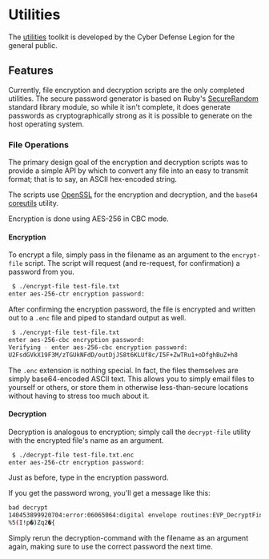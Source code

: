 
# Utilities
The [utilities](https://github.com/Cyber-Defense-Legion/utilities)
toolkit is developed by the Cyber Defense Legion for the general
public.

## Features
Currently, file encryption and decryption scripts are the only
completed utilities. The secure password generator is based on
Ruby's [SecureRandom](https://ruby-doc.org/stdlib-2.7.1/libdoc/securerandom/rdoc/SecureRandom.html)
standard library module, so while it isn't complete, it does
generate passwords as cryptographically strong as it is possible
to generate on the host operating system.

### File Operations
The primary design goal of the encryption and decryption scripts
was to provide a simple API by which to convert any file into an
easy to transmit format; that is to say, an ASCII hex-encoded
string.

The scripts use [OpenSSL](https://www.openssl.org/) for the
encryption and decryption, and the `base64` [coreutils](https://www.gnu.org/software/coreutils/)
utility.

Encryption is done using AES-256 in CBC mode.

#### Encryption
To encrypt a file, simply pass in the filename as an argument
to the `encrypt-file` script. The script will request (and
re-request, for confirmation) a password from you.
```bash
 $ ./encrypt-file test-file.txt
enter aes-256-ctr encryption password:
```
After confirming the encryption password, the file is encrypted
and written out to a `.enc` file and piped to standard output
as well.
```bash
 $ ./encrypt-file test-file.txt
enter aes-256-cbc encryption password:
Verifying - enter aes-256-cbc encryption password:
U2FsdGVkX19F3M/zTGUkNFdD/outDjJS8t6KLUf8c/I5F+ZwTRu1+oDfghBuZ+h8
```
The `.enc` extension is nothing special. In fact, the files
themselves are simply base64-encoded ASCII text. This allows
you to simply email files to yourself or others, or store
them in otherwise less-than-secure locations without having
to stress too much about it.

#### Decryption
Decryption is analogous to encryption; simply call the
`decrypt-file` utility with the encrypted file's name as an
argument.
```bash
 $ ./decrypt-file test-file.txt.enc
enter aes-256-ctr encryption password:
```
Just as before, type in the encryption password.

If you get the password wrong, you'll get a message like this:
```bash
bad decrypt
140453899920704:error:06065064:digital envelope routines:EVP_DecryptFinal_ex:bad decrypt:crypto/evp/evp_enc.c:583:
%5(I!p�)Zq2�{
```
Simply rerun the decryption-command with the filename as an
argument again, making sure to use the correct password the
next time.
